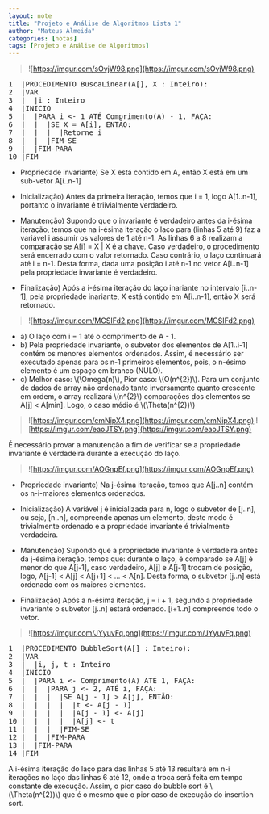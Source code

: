 ```yaml
---
layout: note
title: "Projeto e Análise de Algoritmos Lista 1"
author: "Mateus Almeida"
categories: [notas]
tags: [Projeto e Análise de Algoritmos]
---
```


>![https://imgur.com/sOvjW98.png](https://imgur.com/sOvjW98.png)

<pre class="responsive-latex">
1  |PROCEDIMENTO BuscaLinear(A[], X : Inteiro):
2  |VAR
3  |  |i : Inteiro
4  |INICIO
5  |  |PARA i <- 1 ATÉ Comprimento(A) - 1, FAÇA:
6  |  |  |SE X = A[i], ENTÃO:
7  |  |  |  |Retorne i
8  |  |  |FIM-SE
9  |  |FIM-PARA
10 |FIM
</pre>

- Propriedade invariante) Se X está contido em A, então X está em um sub-vetor A[i..n-1]

- Inicialização) Antes da primeira iteração, temos que i = 1, logo A[1..n-1], portanto o invariante é triivialmente verdadeiro.

- Manutenção) Supondo que o invariante é verdadeiro antes da i-ésima iteração, temos que na i-ésima iteração o laço para (linhas 5 até 9) faz a variável i assumir os valores de 1 até n-1. As linhas 6 a 8 realizam a comparação se A[i] = X \| X é a chave. Caso verdadeiro, o procedimento será encerrado com o valor retornado. Caso contrário, o laço continuará até i = n-1. Desta forma, dada uma posição i até n-1 no vetor A[i..n-1] pela propriedade invariante é verdadeiro.

- Finalização) Após a i-ésima iteração do laço inariante no intervalo [i..n-1], pela propriedade inariante, X está contido em A[i..n-1], então X será retornado.

>![https://imgur.com/MCSIFd2.png](https://imgur.com/MCSIFd2.png)

- a) O laço com i = 1 até o comprimento de A - 1.
- b) Pela propriedade invariante, o subvetor dos elementos de A[1..i-1] contém os menores elementos ordenados. Assim, é necessário ser executado apenas para os n-1 primeiros elementos, pois, o n-ésimo elemento é um espaço em branco (NULO).
- c) Melhor caso: \\(\Omega(n)\\), Pior caso: \\(O(n^{2})\\). Para um conjunto de dados de array não ordenado tanto inversamente quanto crescente em ordem, o array realizará \\(n^{2}\\) comparações dos elementos se A[j] < A[min]. Logo, o caso médio é  \\(\Theta(n^{2})\\)


>![https://imgur.com/cmNipX4.png](https://imgur.com/cmNipX4.png)
>![https://imgur.com/eaoJTSY.png](https://imgur.com/eaoJTSY.png)

É necessário provar a manutenção a fim de verificar se a propriedade invariante é verdadeira durante a execução do laço.

>![https://imgur.com/AOGnpEf.png](https://imgur.com/AOGnpEf.png)

- Propriedade invariante) Na j-ésima iteração, temos que A[j..n] contém os n-i-maiores elementos ordenados.

- Inicialização) A variável j é inicializada para n, logo o subvetor de [j..n], ou seja, [n..n], compreende apenas um elemento, deste modo é trivialmente ordenado e a propriedade invariante é trivialmente verdadeira.

- Manutenção) Supondo que a propriedade invariante é verdadeira antes da j-ésima iteração, temos que: durante o laço, é comparado se A[j] é menor do que A[j-1], caso verdadeiro, A[j] e A[j-1] trocam de posição, logo, A[j-1] < A[j] < A[j+1] < ... < A[n]. Desta forma, o subvetor [j..n] está ordenado com os maiores elementos. 

- Finalização) Após a n-ésima iteração, j = i + 1,  segundo a propriedade invariante o subvetor [j..n] estará ordenado. [i+1..n] compreende todo o vetor. 

>![https://imgur.com/JYyuvFq.png](https://imgur.com/JYyuvFq.png)

<pre class="responsive-latex">
1  |PROCEDIMENTO BubbleSort(A[] : Inteiro):
2  |VAR
3  |  |i, j, t : Inteiro
4  |INICIO
5  |  |PARA i <- Comprimento(A) ATÉ 1, FAÇA:
6  |  |  |PARA j <- 2, ATÉ i, FAÇA:
7  |  |  |  |SE A[j - 1] > A[j], ENTÃO:
8  |  |  |  |  |t <- A[j - 1]
9  |  |  |  |  |A[j - 1] <- A[j]
10 |  |  |  |  |A[j] <- t
11 |  |  |  |FIM-SE
12 |  |  |FIM-PARA
13 |  |FIM-PARA
14 |FIM
</pre>

A i-ésima iteração do laço para das linhas 5 até 13 resultará em n-i iterações no laço das linhas 6 até 12, onde a troca será feita em tempo constante de execução. Assim, o pior caso do bubble sort é \\(\Theta(n^{2})\\) que é o mesmo que o pior caso de execução do insertion sort.